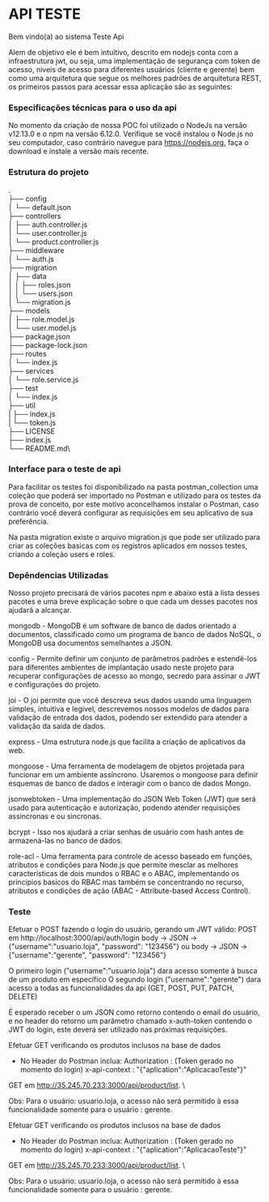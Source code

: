 # API TESTE

Bem vindo(a) ao sistema Teste Api

Alem de objetivo ele é bem intuitivo, descrito em nodejs
conta com a infraestrutura jwt, ou seja, uma implementação de segurança
com token de acesso, niveis de acesso para diferentes usuários (cliente e gerente)
bem como uma arquitetura que segue os melhores padrões de arquitetura REST,
os primeiros passos para acessar essa aplicação são as seguintes:

### Especificações técnicas para o uso da api

No momento da criação de nossa POC foi utilizado o NodeJs na versão v12.13.0 e o npm na versão 6.12.0. Verifique se você instalou o Node.js no seu computador, caso contrário navegue para https://nodejs.org, faça o download e instale a versão mais recente.

### Estrutura do projeto
.\
├── config\
│   └── default.json\
├── controllers\
│   ├── auth.controller.js\
│   └── user.controller.js\
│   └── product.controller.js\
├── middleware\
│   └── auth.js\
├── migration\
│   ├── data\
│   │   ├── roles.json\
│   │   └── users.json\
│   └── migration.js\
├── models\
│   ├── role.model.js\
│   └── user.model.js\
├── package.json\
├── package-lock.json\
├── routes\
│   └── index.js\
├── services\
│   └── role.service.js\
├── test\
│   └── index.js\
├── util\
|   ├── index.js\
|   └── token.js\
├── LICENSE\
├── index.js\
└── README.md\

### Interface para o teste de api 
Para facilitar os testes foi disponibilizado na pasta postman_collection uma coleção que poderá ser importado no Postman e utilizado para os testes da prova de conceito, por este motivo aconcelhamos instalar o Postman, caso contrário você deverá configurar as requisições em seu aplicativo de sua preferência.

Na pasta migration existe o arquivo migration.js que pode ser utilizado para criar as coleções basicas com os registros aplicados em nossos testes, criando a coleção users e roles.


### Depêndencias Utilizadas
Nosso projeto precisará de vários pacotes npm e abaixo está a lista desses pacotes e uma breve explicação sobre o que cada um desses pacotes nos ajudará a alcançar.

mongodb - MongoDB é um software de banco de dados orientado a documentos, classificado como um programa de banco de dados NoSQL, o MongoDB usa documentos semelhantes a JSON.

config - Permite definir um conjunto de parâmetros padrões e estendê-los para diferentes ambientes de implantação usado neste projeto para recuperar configurações de acesso ao mongo, secredo para assinar o JWT e configurações do projeto.

joi - O joi permite que você descreva seus dados usando uma linguagem simples, intuitiva e legível, descrevemos nossos modelos de dados para validação de entrada dos dados, podendo ser extendido para atender a validação da saída de dados.

express - Uma estrutura node.js que facilita a criação de aplicativos da web.

mongoose - Uma ferramenta de modelagem de objetos projetada para funcionar em um ambiente assíncrono. Usaremos o mongoose para definir esquemas de banco de dados e interagir com o banco de dados Mongo.

jsonwebtoken - Uma implementação do JSON Web Token (JWT) que será usado para autenticação e autorização, podendo atender requisições assincronas e ou sincronas.

bcrypt - Isso nos ajudará a criar senhas de usuário com hash antes de armazená-las no banco de dados.

role-acl - Uma ferramenta para controle de acesso baseado em funções, atributos e condições para Node.js que permite mesclar as melhores características de dois mundos o RBAC e o ABAC, implementando os principios basicos do RBAC mas também se concentrando no recurso, atributos e condições de ação (ABAC - Attribute-based Access Control).


### Teste

Efetuar o POST fazendo o login do usuário, gerando um JWT válido:
POST em http://localhost:3000/api/auth/login
body -> JSON -> {"username":"usuario.loja", "password": "123456"}
ou 
body -> JSON -> {"username":"gerente", "password": "123456"}

O primeiro login ("username":"usuario.loja") dara acesso somente à busca de um produto em específico
O segundo login ("username":"gerente") dara acesso a todas as funcionalidades da api (GET, POST, PUT, PATCH, DELETE)

É esperado receber o um JSON como retorno contendo o email do usuário, e no header do retorno um parâmetro chamado x-auth-token contendo o JWT do login, este deverá ser utilizado nas próximas requisições.

Efetuar GET verificando os produtos inclusos na base de dados
- No Header do Postman inclua:
Authorization : (Token gerado no momento do login)
x-api-context : "{\"aplication\":\"AplicacaoTeste\"}"

GET em http://35.245.70.233:3000/api/product/list. \

Obs: Para o usuário: usuario.loja, o acesso não será permitido à essa funcionalidade
somente para o usuário : gerente.


Efetuar GET verificando os produtos inclusos na base de dados
- No Header do Postman inclua:
Authorization : (Token gerado no momento do login)
x-api-context : "{\"aplication\":\"AplicacaoTeste\"}"

GET em http://35.245.70.233:3000/api/product/list. \

Obs: Para o usuário: usuario.loja, o acesso não será permitido à essa funcionalidade
somente para o usuário : gerente.
